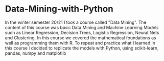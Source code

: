 # Data-Mining-with-Python
In the winter semester 20/21 I took a course called "Data Mining". The content of this course was basic Data Mining and Machine Learning Models such as Linear Regression, Decision Trees, Logistic Regression, Neural Nets and Clustering. In this course we covered the mathematical foundations as well as programming them with R. 
To repeat and practice what I learned in this course I decided to replicate the models with Python, using scikit-learn, pandas, numpy and matplotlib
